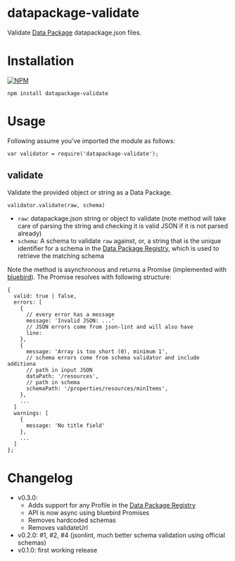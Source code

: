 datapackage-validate
====================

Validate [Data Package][] datapackage.json files.

[Data Package]: http://data.okfn.org/doc/data-package

# Installation

[![NPM](https://nodei.co/npm/datapackage-validate.png)](https://nodei.co/npm/datapackage-validate/)

```
npm install datapackage-validate
```

# Usage

Following assume you've imported the module as follows:

```
var validator = require('datapackage-validate');
```

## validate

Validate the provided object or string as a Data Package.

```
validator.validate(raw, schema)
```

* `raw`: datapackage.json string or object to validate (note method will
  take care of parsing the string and checking it is valid JSON if it is not
  parsed already)
* `schema`: A schema to validate `raw` against, or, a string that is the unique identifier for a schema in the [Data Package Registry](https://github.com/dataprotocols/registry), which is used to retrieve the matching schema


Note the method is asynchronous and returns a Promise (implemented with [bluebird](https://www.npmjs.com/package/bluebird)). 
The Promise resolves with following structure:

```
{
  valid: true | false,
  errors: [
    {
      // every error has a message
      message: 'Invalid JSON: ...'
      // JSON errors come from json-lint and will also have
      line: 
    },
    {
      message: 'Array is too short (0), minimum 1',
      // schema errors come from schema validator and include additiona
      // path in input JSON
      dataPath: '/resources',
      // path in schema
      schemaPath: '/properties/resources/minItems',
    },
    ...
  ]
  warnings: [
    {
      message: 'No title field'
    },
    ...
  ]
};
```

# Changelog

* v0.3.0: 
  * Adds support for any Profile in the [Data Package Registry](https://github.com/dataprotocols/registry)
  * API is now async using bluebird Promises
  * Removes hardcoded schemas
  * Removes validateUrl
* v0.2.0: #1, #2, #4 (jsonlint, much better schema validation using official schemas)
* v0.1.0: first working release

